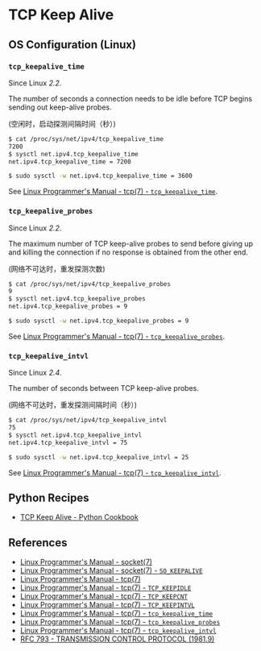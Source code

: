 # TCP Keep Alive

## OS Configuration (Linux)

### `tcp_keepalive_time`

Since Linux *2.2*.

The number of seconds a connection needs to be idle before TCP begins sending out keep-alive probes.

(空闲时，启动探测间隔时间（秒）)

```bash
$ cat /proc/sys/net/ipv4/tcp_keepalive_time
7200
$ sysctl net.ipv4.tcp_keepalive_time
net.ipv4.tcp_keepalive_time = 7200

$ sudo sysctl -w net.ipv4.tcp_keepalive_time = 3600
```

See [Linux Programmer's Manual - tcp(7) - `tcp_keepalive_time`](https://manpages.debian.org/bullseye/manpages/tcp.7.en.html#tcp_keepalive_time).

### `tcp_keepalive_probes`

Since Linux *2.2*.

The maximum number of TCP keep-alive probes to send before giving up and killing the connection
if no response is obtained from the other end.

(网络不可达时，重发探测次数)

```bash
$ cat /proc/sys/net/ipv4/tcp_keepalive_probes
9
$ sysctl net.ipv4.tcp_keepalive_probes
net.ipv4.tcp_keepalive_probes = 9

$ sudo sysctl -w net.ipv4.tcp_keepalive_probes = 9
```

See [Linux Programmer's Manual - tcp(7) - `tcp_keepalive_probes`](https://manpages.debian.org/bullseye/manpages/tcp.7.en.html#tcp_keepalive_probes).

### `tcp_keepalive_intvl`

Since Linux *2.4*.

The number of seconds between TCP keep-alive probes.

(网络不可达时，重发探测间隔时间（秒）)

```bash
$ cat /proc/sys/net/ipv4/tcp_keepalive_intvl
75
$ sysctl net.ipv4.tcp_keepalive_intvl
net.ipv4.tcp_keepalive_intvl = 75

$ sudo sysctl -w net.ipv4.tcp_keepalive_intvl = 25
```

See [Linux Programmer's Manual - tcp(7) - `tcp_keepalive_intvl`](https://manpages.debian.org/bullseye/manpages/tcp.7.en.html#tcp_keepalive_intvl).

## Python Recipes

- [TCP Keep Alive - Python Cookbook](https://leven-cn.github.io/python-cookbook/cookbook/core/socket/tcp_keepalive)

## References

- [Linux Programmer's Manual - socket(7)](https://manpages.debian.org/bullseye/manpages/socket.7.en.html)
- [Linux Programmer's Manual - socket(7) - `SO_KEEPALIVE`](https://manpages.debian.org/bullseye/manpages/socket.7.en.html#SO_KEEPALIVE)
- [Linux Programmer's Manual - tcp(7)](https://manpages.debian.org/bullseye/manpages/tcp.7.en.html)
- [Linux Programmer's Manual - tcp(7) - `TCP_KEEPIDLE`](https://manpages.debian.org/bullseye/manpages/tcp.7.en.html#TCP_KEEPIDLE)
- [Linux Programmer's Manual - tcp(7) - `TCP_KEEPCNT`](https://manpages.debian.org/bullseye/manpages/tcp.7.en.html#TCP_KEEPCNT)
- [Linux Programmer's Manual - tcp(7) - `TCP_KEEPINTVL`](https://manpages.debian.org/bullseye/manpages/tcp.7.en.html#TCP_KEEPINTVL)
- [Linux Programmer's Manual - tcp(7) - `tcp_keepalive_time`](https://manpages.debian.org/bullseye/manpages/tcp.7.en.html#tcp_keepalive_time)
- [Linux Programmer's Manual - tcp(7) - `tcp_keepalive_probes`](https://manpages.debian.org/bullseye/manpages/tcp.7.en.html#tcp_keepalive_probes)
- [Linux Programmer's Manual - tcp(7) - `tcp_keepalive_intvl`](https://manpages.debian.org/bullseye/manpages/tcp.7.en.html#tcp_keepalive_intvl)
- [RFC 793 - TRANSMISSION CONTROL PROTOCOL (1981.9)](https://www.rfc-editor.org/rfc/rfc793)
